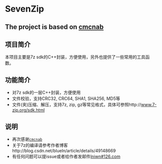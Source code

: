 # SevenZip
## The project is based on [cmcnab](https://bitbucket.org/cmcnab/sevenzip)

##	项目简介
本项目主要是7z sdk的C++封装，方便使用，另外也提供了一些常用的工具函数。

##	功能简介
*	对7z sdk的一层C++封装，方便使用
*	文件校验，支持CRC32, CRC64, SHA1, SHA256, MD5等
*	文件(夹)压缩、解压，支持7z, zip, gz等常见格式，具体可参照http://www.7-zip.org/sdk.html

##	说明
*	再次感谢[`cmcnab`](https://bitbucket.org/cmcnab/sevenzip)
*	关于7z的编译请参考作者博客http://blog.csdn.net/blueln/article/details/49148669
*	有任何问题可以提issue或者给作者发邮件[lniwn#126.com](mailto:lniwn@126.com)